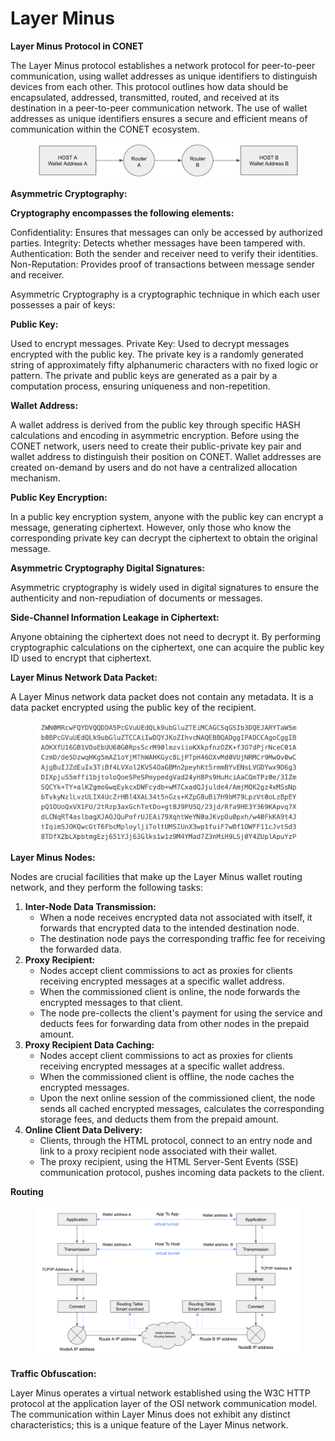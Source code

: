 # Layer Minus

**Layer Minus Protocol in CONET**

The Layer Minus protocol establishes a network protocol for peer-to-peer communication, using wallet addresses as unique identifiers to distinguish devices from each other. This protocol outlines how data should be encapsulated, addressed, transmitted, routed, and received at its destination in a peer-to-peer communication network. The use of wallet addresses as unique identifiers ensures a secure and efficient means of communication within the CONET ecosystem.

<figure><img src="../../../.gitbook/assets/image (1) (1).png" alt=""><figcaption></figcaption></figure>

**Asymmetric Cryptography:**

**Cryptography encompasses the following elements:**

Confidentiality: Ensures that messages can only be accessed by authorized parties. Integrity: Detects whether messages have been tampered with. Authentication: Both the sender and receiver need to verify their identities. Non-Reputation: Provides proof of transactions between message sender and receiver.

Asymmetric Cryptography is a cryptographic technique in which each user possesses a pair of keys:

**Public Key:**&#x20;

Used to encrypt messages. Private Key: Used to decrypt messages encrypted with the public key. The private key is a randomly generated string of approximately fifty alphanumeric characters with no fixed logic or pattern. The private and public keys are generated as a pair by a computation process, ensuring uniqueness and non-repetition.

**Wallet Address:**

A wallet address is derived from the public key through specific HASH calculations and encoding in asymmetric encryption. Before using the CONET network, users need to create their public-private key pair and wallet address to distinguish their position on CONET. Wallet addresses are created on-demand by users and do not have a centralized allocation mechanism.

**Public Key Encryption:**

In a public key encryption system, anyone with the public key can encrypt a message, generating ciphertext. However, only those who know the corresponding private key can decrypt the ciphertext to obtain the original message.

**Asymmetric Cryptography Digital Signatures:**

Asymmetric cryptography is widely used in digital signatures to ensure the authenticity and non-repudiation of documents or messages.

**Side-Channel Information Leakage in Ciphertext:**

Anyone obtaining the ciphertext does not need to decrypt it. By performing cryptographic calculations on the ciphertext, one can acquire the public key ID used to encrypt that ciphertext.

**Layer Minus Network Data Packet:**

A Layer Minus network data packet does not contain any metadata. It is a data packet encrypted using the public key of the recipient.

<figure><img src="../../../.gitbook/assets/image (9).png" alt=""><figcaption></figcaption></figure>

**Layer Minus Nodes:**

Nodes are crucial facilities that make up the Layer Minus wallet routing network, and they perform the following tasks:

1. **Inter-Node Data Transmission:**
   * When a node receives encrypted data not associated with itself, it forwards that encrypted data to the intended destination node.
   * The destination node pays the corresponding traffic fee for receiving the forwarded data.
2. **Proxy Recipient:**
   * Nodes accept client commissions to act as proxies for clients receiving encrypted messages at a specific wallet address.
   * When the commissioned client is online, the node forwards the encrypted messages to that client.
   * The node pre-collects the client's payment for using the service and deducts fees for forwarding data from other nodes in the prepaid amount.
3. **Proxy Recipient Data Caching:**
   * Nodes accept client commissions to act as proxies for clients receiving encrypted messages at a specific wallet address.
   * When the commissioned client is offline, the node caches the encrypted messages.
   * Upon the next online session of the commissioned client, the node sends all cached encrypted messages, calculates the corresponding storage fees, and deducts them from the prepaid amount.
4. **Online Client Data Delivery:**
   * Clients, through the HTML protocol, connect to an entry node and link to a proxy recipient node associated with their wallet.
   * The proxy recipient, using the HTML Server-Sent Events (SSE) communication protocol, pushes incoming data packets to the client.

**Routing**

<figure><img src="../../../.gitbook/assets/image (10).png" alt=""><figcaption></figcaption></figure>

**Traffic Obfuscation:**

Layer Minus operates a virtual network established using the W3C HTTP protocol at the application layer of the OSI network communication model. The communication within Layer Minus does not exhibit any distinct characteristics; this is a unique feature of the Layer Minus network.
